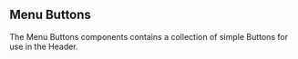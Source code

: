 ## Menu Buttons

The Menu Buttons components contains a collection of simple Buttons for use in the Header.
